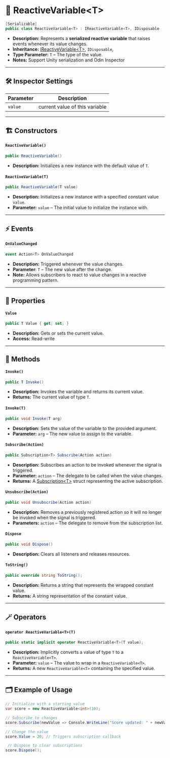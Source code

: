 # 🧩 ReactiveVariable&lt;T&gt;

```csharp
[Serializable]
public class ReactiveVariable<T> : IReactiveVariable<T>, IDisposable
```

- **Description:** Represents a **serialized reactive variable** that raises events whenever its value changes.
- **Inheritance:** [IReactiveVariable&lt;T&gt;](IReactiveVariable.md), `IDisposable`,
- **Type Parameter:** `T` – The type of the value.
- **Notes:** Support Unity serialization and Odin Inspector

---

## 🛠 Inspector Settings

| Parameter | Description                    |
|-----------|--------------------------------|
| `value`   | current value of this variable |

---

## 🏗️ Constructors

#### `ReactiveVariable()`

```csharp
public ReactiveVariable()
```

- **Description:** Initializes a new instance with the default value of `T`.

#### `ReactiveVariable(T)`

```csharp
public ReactiveVariable(T value)
```

- **Description:** Initializes a new instance with a specified constant value `value`.
- **Parameter:** `value` – The initial value to initialize the instance with.

---

## ⚡ Events

#### `OnValueChanged`

```csharp
event Action<T> OnValueChanged
```

- **Description:** Triggered whenever the value changes.
- **Parameter**: `T` – The new value after the change.
- **Note:** Allows subscribers to react to value changes in a reactive programming pattern.

---

## 🔑 Properties

#### `Value`

```csharp
public T Value { get; set; }
```

- **Description:** Gets or sets the current value.
- **Access:** Read-write

---

## 🏹 Methods

#### `Invoke()`

```csharp
public T Invoke()
```

- **Description:** Invokes the variable and returns its current value.
- **Returns:** The current value of type `T`.

#### `Invoke(T)`

```csharp
public void Invoke(T arg)
```

- **Description:** Sets the value of the variable to the provided argument.
- **Parameter:** `arg` – The new value to assign to the variable.

#### `Subscribe(Action)`

```csharp
public Subscription<T> Subscribe(Action action)  
```

- **Description:** Subscribes an action to be invoked whenever the signal is triggered.
- **Parameter:** `action` – The delegate to be called when the value changes.
- **Returns:** A [Subscription&lt;T&gt;](../Events/Subscription%601.md) struct representing the active
  subscription.

#### `Unsubscribe(Action)`

```csharp
public void Unsubscribe(Action action)  
```

- **Description:** Removes a previously registered action so it will no longer be invoked when the signal is triggered.
- **Parameters:** `action` – The delegate to remove from the subscription list.

#### `Dispose`

```csharp
public void Dispose()
```

- **Description:** Clears all listeners and releases resources.

#### `ToString()`

```csharp
public override string ToString();
```

- **Description:** Returns a string that represents the wrapped constant value.
- **Returns:** A string representation of the constant value.

--- 

## 🪄 Operators

#### `operator ReactiveVariable<T>(T)`

```csharp
public static implicit operator ReactiveVariable<T>(T value);
```

- **Description:** Implicitly converts a value of type `T` to a `ReactiveVariable<T>`.
- **Parameter:** `value` – The value to wrap in a `ReactiveVariable<T>`.
- **Returns:** A new `ReactiveVariable<T>` containing the specified value.

---

## 🗂 Example of Usage

```csharp
// Initialize with a starting value
var score = new ReactiveVariable<int>(10);

// Subscribe to changes
score.Subscribe(newValue => Console.WriteLine("Score updated: " + newValue));

// Change the value
score.Value = 20; // Triggers subscription callback

 // Dispose to clear subscriptions
score.Dispose();
```